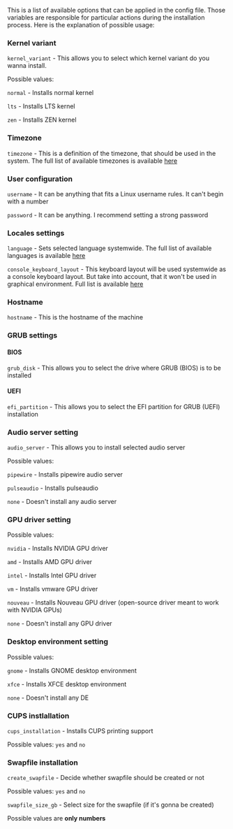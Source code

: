 This is a list of available options that can be applied in the config file. Those variables are responsible for particular actions during the installation process. Here is the explanation of possible usage:

### Kernel variant
`kernel_variant` - This allows you to select which kernel variant do you wanna install.

Possible values:

`normal` - Installs normal kernel

`lts` - Installs LTS kernel

`zen` - Installs ZEN kernel

### Timezone
`timezone` - This is a definition of the timezone, that should be used in the system. The full list of available timezones is available [here](https://github.com/barteqcz/albi/blob/main/files/timezone_temp)

### User configuration
`username` - It can be anything that fits a Linux username rules. It can't begin with a number

`password` - It can be anything. I recommend setting a strong password

### Locales settings
`language` - Sets selected language systemwide. The full list of available languages is available [here](https://github.com/barteqcz/albi/blob/main/files/lang_temp)

`console_keyboard_layout` - This keyboard layout will be used systemwide as a console keyboard layout. But take into account, that it won't be used in graphical environment. Full list is available [here](https://github.com/barteqcz/albi/blob/main/files/keymap_temp)

### Hostname
`hostname` - This is the hostname of the machine

### GRUB settings
#### BIOS
`grub_disk` - This allows you to select the drive where GRUB (BIOS) is to be installed

#### UEFI
`efi_partition` - This allows you to select the EFI partition for GRUB (UEFI) installation

### Audio server setting
`audio_server` - This allows you to install selected audio server

Possible values:

`pipewire` - Installs pipewire audio server

`pulseaudio` - Installs pulseaudio

`none` - Doesn't install any audio server

### GPU driver setting
Possible values:

`nvidia` - Installs NVIDIA GPU driver

`amd` - Installs AMD GPU driver

`intel` - Installs Intel GPU driver

`vm` - Installs vmware GPU driver

`nouveau` - Installs Nouveau GPU driver (open-source driver meant to work with NVIDIA GPUs)

`none` - Doesn't install any GPU driver

### Desktop environment setting
Possible values:

`gnome` - Installs GNOME desktop environment

`xfce` - Installs XFCE desktop environment

`none` - Doesn't install any DE

### CUPS instlallation
`cups_installation` - Installs CUPS printing support

Possible values: `yes` and `no`

### Swapfile installation
`create_swapfile` - Decide whether swapfile should be created or not

Possible values: `yes` and `no`

`swapfile_size_gb` - Select size for the swapfile (if it's gonna be created)

Possible values are **only numbers**
